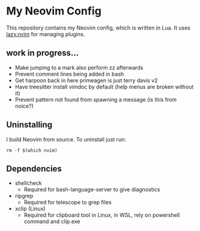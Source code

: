 # My Neovim Config
This repository contains my Neovim config, which is written in Lua. It uses [lazy.nvim](https://github.com/folke/lazy.nvim) for managing plugins.

## work in progress...

- Make jumping to a mark also perform zz afterwards
- Prevent comment lines being added in bash
- Get harpoon back in here primeagen is just terry davis v2
- Have treesitter install vimdoc by default (help menus are broken without it)
- Prevent pattern not found from spawning a message (is this from noice?)

## Uninstalling

I build Neovim from source. To uninstall just run:

```
rm -f $(which nvim)
```

## Dependencies

- shellcheck
    - Required for bash-language-server to give diagnostics
- ripgrep
    - Required for telescope to grep files
- xclip (Linux)
    - Required for clipboard tool in Linux, in WSL, rely on powershell command and clip.exe
